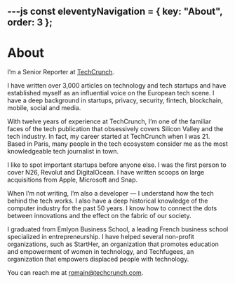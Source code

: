 ---js
const eleventyNavigation = {
	key: "About",
	order: 3
};
---
# About

I’m a Senior Reporter at [TechCrunch](https://techcrunch.com).

I have written over 3,000 articles on technology and tech startups and have established myself as an influential voice on the European tech scene. I have a deep background in startups, privacy, security, fintech, blockchain, mobile, social and media.

With twelve years of experience at TechCrunch, I’m one of the familiar faces of the tech publication that obsessively covers Silicon Valley and the tech industry. In fact, my career started at TechCrunch when I was 21. Based in Paris, many people in the tech ecosystem consider me as the most knowledgeable tech journalist in town.

I like to spot important startups before anyone else. I was the first person to cover N26, Revolut and DigitalOcean. I have written scoops on large acquisitions from Apple, Microsoft and Snap.

When I’m not writing, I’m also a developer — I understand how the tech behind the tech works. I also have a deep historical knowledge of the computer industry for the past 50 years. I know how to connect the dots between innovations and the effect on the fabric of our society.

I graduated from Emlyon Business School, a leading French business school specialized in entrepreneurship. I have helped several non-profit organizations, such as StartHer, an organization that promotes education and empowerment of women in technology, and Techfugees, an organization that empowers displaced people with technology.

You can reach me at <a href="mailto:romain@techcrunch.com">romain@techcrunch.com</a>.
